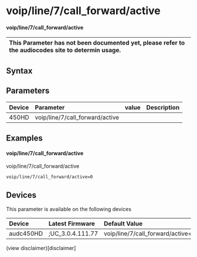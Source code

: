 ﻿---
description: voip/line/7/call_forward/active
search: false
---

# voip/line/7/call_forward/active

#### voip/line/7/call_forward/active


| This Parameter has not been documented yet, please refer to the audiocodes site to determin usage.  | 
| :--- |

## Syntax

## Parameters
|Device|Parameter|value|Description|
|:---|:---|:---|:---|
| 450HD | voip/line/7/call_forward/active |  |  |

## Examples
#### voip/line/7/call_forward/active

voip/line/7/call_forward/active

```
voip/line/7/call_forward/active=0
```

## Devices
This parameter is available on the following devices

| Device | Latest Firmware | Default Value |
|:---|:---|:---|
| audc450HD | ;UC_3.0.4.111.77 | voip/line/7/call_forward/active=0 

(view disclaimer)[disclaimer]
